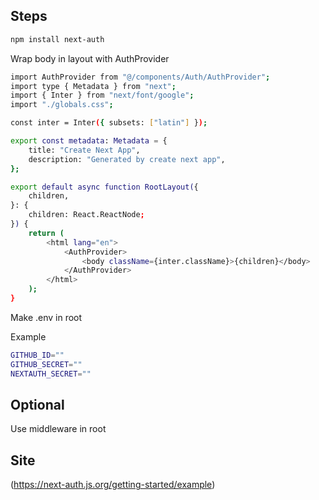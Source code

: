 ## Steps

```bash
npm install next-auth
```

Wrap body in layout with AuthProvider

```bash
import AuthProvider from "@/components/Auth/AuthProvider";
import type { Metadata } from "next";
import { Inter } from "next/font/google";
import "./globals.css";

const inter = Inter({ subsets: ["latin"] });

export const metadata: Metadata = {
    title: "Create Next App",
    description: "Generated by create next app",
};

export default async function RootLayout({
    children,
}: {
    children: React.ReactNode;
}) {
    return (
        <html lang="en">
            <AuthProvider>
                <body className={inter.className}>{children}</body>
            </AuthProvider>
        </html>
    );
}
```

Make
.env
in root

Example

```bash
GITHUB_ID=""
GITHUB_SECRET=""
NEXTAUTH_SECRET=""

```

## Optional

Use middleware in root

## Site

(https://next-auth.js.org/getting-started/example)
